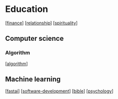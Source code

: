 # Education
[[finance]]
[[relationship]]
[[spirituality]]
## Computer science

### Algorithm
[[algorithm]]
## Machine learning
[[fastai]]
[[software-development]]
[[bible]]
[[psychology]]


[//begin]: # "Autogenerated link references for markdown compatibility"
[finance]: finance.md "Finance"
[relationship]: relationship.md "Relationship"
[spirituality]: spirituality.md "spirituality"
[algorithm]: algorithm.md "Algorithm"
[fastai]: fastai.md "fastai"
[software-development]: software-development.md "Software development"
[bible]: bible.md "Bible"
[psychology]: psychology.md "Psychology"
[//end]: # "Autogenerated link references"